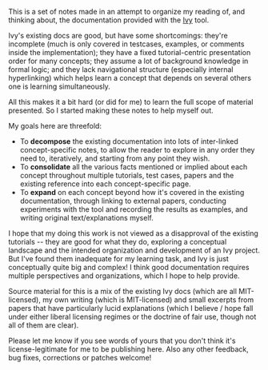 This is a set of notes made in an attempt to organize my reading of, and thinking about, the documentation provided with the [Ivy](http://microsoft.github.io/ivy/) tool.

Ivy's existing docs are good, but have some shortcomings: they're incomplete (much is only covered in testcases, examples, or comments inside the implementation); they have a fixed tutorial-centric presentation order for many concepts; they assume a lot of background knowledge in formal logic; and they lack navigational structure (especially internal hyperlinking) which helps learn a concept that depends on several others one is learning simultaneously.

All this makes it a bit hard (or did for me) to learn the full scope of material presented. So I started making these notes to help myself out.

My goals here are threefold:

  - To **decompose** the existing documentation into lots of inter-linked concept-specific notes, to allow the reader to explore in any order they need to, iteratively, and starting from any point they wish.
  - To **consolidate** all the various facts mentioned or implied about each concept throughout multiple tutorials, test cases, papers and the existing reference into each concept-specific page.
  - To **expand** on each concept beyond how it's covered in the existing documentation, through linking to external papers, conducting experiments with the tool and recording the results as examples, and writing original text/explanations myself.

I hope that my doing this work is not viewed as a disapproval of the existing tutorials -- they are good for what they do, exploring a conceptual landscape and the intended organization and development of an Ivy project. But I've found them inadequate for my learning task, and Ivy is just conceptually quite big and complex! I think good documentation requires multiple perspectives and organizations, which I hope to help provide.

Source material for this is a mix of the existing Ivy docs (which are all MIT-licensed), my own writing (which is MIT-licensed) and small excerpts from papers that have particularly lucid explanations (which I believe / hope fall under either liberal licensing regimes or the doctrine of fair use, though not all of them are clear).

Please let me know if you see words of yours that you don't think it's license-legitimate for me to be publishing here. Also any other feedback, bug fixes, corrections or patches welcome!